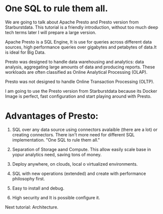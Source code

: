 # One SQL to rule them all.

We are going to talk about Apache Presto and Presto version from Starburstdata.
This tutorial is a friendly introduction, without too much deep tech terms later I will prepare a large version.

Apache Presto is a SQL Engine, It is use for queries across different data sources, high performance queries over gigabytes and petabytes of data.It is ideal for Big Data.

Presto was designed to handle data warehousing and analytics: data analysis, aggregating large amounts of data and producing reports. These workloads are often classified as Online Analytical Processing (OLAP).

Presto was not designed to handle Online Transaction Processing (OLTP).

I am going to use the Presto version from Starburstdata because its Docker Image is perfect, fast configuration and start playing around with Presto.

# Advantages of Presto:

1) SQL over any data source using connectors avalaible (there are a lot) or creating connectors. There isn't more need for different SQL implementation. 
"One SQL to rule them all."

2) Separation of Storage aand Compute. This allow easily scale base in yopur analytics need, saving tons of money.

3) Deploy anywhere, on clouds, local o virtualized environments.

4) SQL with new operations (extended) and create with performance philosophy first.

5) Easy to install and debug.

6) High security and It is possible configure it.

Next tutorial: Architecture.
